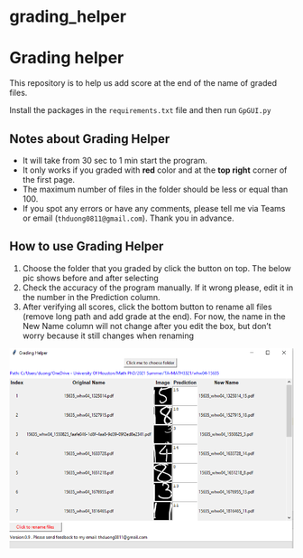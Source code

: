 # grading_helper

# Grading helper

This repository is to help us add score at the end of the name of graded files.

Install the packages in the `requirements.txt` file and then run `GpGUI.py`

## Notes about Grading Helper
-	It will take from 30 sec to 1 min start the program.
-	It only works if you graded with **red** color and at the **top right** corner of the first page.
-	The maximum number of files in the folder should be less or equal than 100.
-	If you spot any errors or have any comments, please tell me via Teams or 
     email (`thduong0811@gmail.com`). Thank you in advance. 

## How to use Grading Helper
1.	Choose the folder that you graded by click the button on top. The below pic shows before and after selecting
2.	Check the accuracy of the program manually. If it wrong please, edit it in the number in the Prediction column. 
3.	After verifying all scores, click the bottom button to rename all files (remove long path and add grade at the end). For now, the name in the New Name column will not change after you edit the box, but don’t worry because it still changes when renaming


![figs\demo.PNG](https://github.com/duonghung86/grading-helper/blob/main/figs/demo.PNG)
